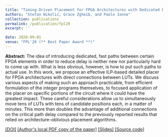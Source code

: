 ```yaml
---
title: "Timing-Driven Placement for FPGA Architectures with Dedicated Routing Paths"
authors: "Stefan Nikolić, Grace Zgheib, and Paolo Ienne"
collection: publications
permalink: /publication/fpl20
excerpt: ''

date: 2020-09-01
venue: "FPL'20 (** Best Paper Award **)"
---
```


**Abstract:** The idea of introducing dedicated, fast paths between certain FPGA elements in order to reduce delay is neither new nor particularly hard to come up with. What is less obvious, however, is how to put such paths to actual use. In this work, we propose an effective ILP-based detailed placer for FPGA architectures with direct connections between LUTs. We discuss various aspects of making such an approach practicable, from efficient formulation of the integer programs themselves, to focused application of the placer on specific portions of the circuit where it could have the greatest impact. These careful considerations allow us to simultaneously move tens of LUTs with tens of candidate positions each, in a matter of minutes. This more than doubles the advantage of additional connections on the critical path delay compared to the previously reported results that relied on architecture-oblivious placement algorithms.

[[DOI]](https://doi.org/10.1109/FPL50879.2020.00035)
[[Author's local PDF copy of the paper]](http://stefannikolicns.github.io/files/Nikolic_et_al___Timing_Driven_Placement_for_FPGA_Architectures_with_Dedicated_Routing_Paths___2020.pdf)
[[Slides]](http://stefannikolicns.github.io/files/fpl20_slides.pdf)
[[Source code]](https://github.com/EPFL-LAP/fpl20-placement)
